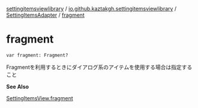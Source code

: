 [settingitemsviewlibrary](../../index.md) / [io.github.kaztakgh.settingitemsviewlibrary](../index.md) / [SettingItemsAdapter](index.md) / [fragment](./fragment.md)

# fragment

`var fragment: Fragment?`

Fragmentを利用するときにダイアログ系のアイテムを使用する場合は指定すること

**See Also**

[SettingItemsView.fragment](../-setting-items-view/fragment.md)

